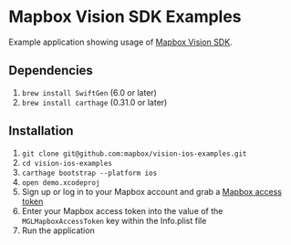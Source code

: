 # Mapbox Vision SDK Examples

Example application showing usage of [Mapbox Vision SDK](https://vision.mapbox.com/).

## Dependencies
1. `brew install SwiftGen` (6.0 or later)
2. `brew install carthage` (0.31.0 or later)

## Installation
1. `git clone git@github.com:mapbox/vision-ios-examples.git`
1. `cd vision-ios-examples`
1. `carthage bootstrap --platform ios`
1. `open demo.xcodeproj`
1. Sign up or log in to your Mapbox account and grab a [Mapbox access token](https://www.mapbox.com/help/define-access-token/)
1. Enter your Mapbox access token into the value of the `MGLMapboxAccessToken` key within the Info.plist file
1. Run the application
